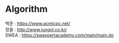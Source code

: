 # Algorithm
백준 : https://www.acmicpc.net/  
정올 : http://www.jungol.co.kr/  
SWEA : https://swexpertacademy.com/main/main.do  

